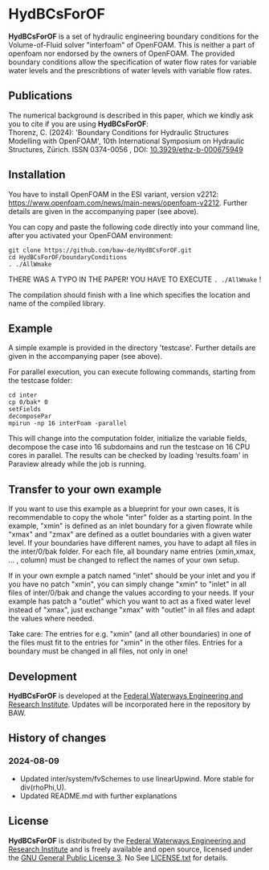 # HydBCsForOF

**HydBCsForOF** is a set of hydraulic engineering boundary conditions for the Volume-of-Fluid solver "interfoam" of OpenFOAM. This is neither a part of openfoam nor endorsed by the owners of OpenFOAM. The provided boundary conditions allow the specification of water flow rates for variable water levels and the prescribtions of water levels with variable flow rates.

## Publications

The numerical background is described in this paper, which we kindly ask you to cite if you are using **HydBCsForOF**:  
Thorenz, C. (2024): 'Boundary Conditions for Hydraulic Structures Modelling with OpenFOAM',
10th International Symposium on Hydraulic Structures, Zürich. ISSN 0374-0056 , DOI: [10.3929/ethz-b-000675949     ](https://doi.org/10.3929/ethz-b-000675949     )

## Installation

You have to install OpenFOAM in the ESI variant, version v2212: https://www.openfoam.com/news/main-news/openfoam-v2212. Further details are given in the accompanying paper (see above).

You can copy and paste the following code directly into your command line, after you activated your OpenFOAM environment:


```
git clone https://github.com/baw-de/HydBCsForOF.git
cd HydBCsForOF/boundaryConditions
. ./AllWmake

```

THERE WAS A TYPO IN THE PAPER! YOU HAVE TO EXECUTE `. ./AllWmake` !

The compilation should finish with a line which specifies the location and name of the compiled library.

## Example

A simple example is provided in the directory 'testcase'. Further details are given in the accompanying paper (see above).

For parallel execution, you can execute following commands, starting from the testcase folder:

```
cd inter 
cp 0/bak* 0 
setFields 
decomposePar 
mpirun -np 16 interFoam -parallel
```

This will change into the computation folder, initialize the variable fields, decompose the case into 16 subdomains and run the testcase on 16 CPU cores in parallel. The results can be checked by loading 'results.foam' in Paraview already while the job is running.

## Transfer to your own example

If you want to use this example as a blueprint for your own cases, it is recommendable to copy the whole "inter" folder as a starting point. In the example, "xmin" is defined as an inlet boundary for a given flowrate while "xmax" and "zmax" are defined as a outlet boundaries with a given water level. If your boundaries have different names, you have to adapt all files in the inter/0/bak folder. For each file, all boundary name entries (xmin,xmax, ... , column) must be changed to reflect the names of your own setup. 

If in your own exmple a patch named "inlet" should be your inlet and you if you have no patch "xmin", you can simply change "xmin" to "inlet" in all files of inter/0/bak and change the values according to your needs. If your example has patch a "outlet" which you want to act as a fixed water level instead of "xmax", just exchange "xmax" with "outlet" in all files and adapt the values where needed.

Take care: The entries for e.g. "xmin" (and all other boundaries) in one of the files must fit to the entries for "xmin" in the other files. Entries for a boundary must be changed in all files, not only in one!

## Development

**HydBCsForOF** is developed at the [Federal Waterways Engineering and Research Institute](https://www.baw.de/). Updates will be incorporated here in the repository by BAW. 

## History of changes

### 2024-08-09
- Updated inter/system/fvSchemes to use linearUpwind. More stable for div(rhoPhi,U).
- Updated README.md with further explanations


## License 

**HydBCsForOF** is distributed by the [Federal Waterways Engineering and Research Institute](https://www.baw.de/) 
and is freely available and open source, licensed under the 
[GNU General Public License 3](https://www.gnu.org/licenses/gpl.html). No 
See [LICENSE.txt](LICENSE.txt) for details.



